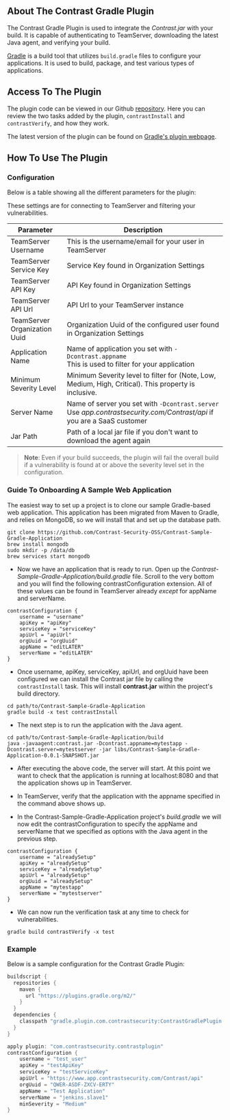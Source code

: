 <!--
title: "Contrast Gradle Plugin" 
description: "Sample Gradle build plugin using the Contrast Java SDK"
tags: "tools Gradle SDK Integration Java"
-->

## About The Contrast Gradle Plugin

The Contrast Gradle Plugin is used to integrate the *Contrast.jar* with your build. It is capable of authenticating to TeamServer, downloading the latest Java agent, and verifying your build.

[Gradle](https://gradle.org/) is a build tool that utilizes `build.gradle` files to configure your applications. It is used to build, package, and test various types of applications.

## Access To The Plugin

The plugin code can be viewed in our Github [repository](https://github.com/Contrast-Security-OSS/contrast-gradle-plugin). Here you can review the two tasks added by the plugin, `contrastInstall` and `contrastVerify`, and how they work.

The latest version of the plugin can be found on [Gradle's plugin webpage](https://plugins.gradle.org/plugin/com.contrastsecurity.contrastplugin).

## How To Use The Plugin

### Configuration
Below is a table showing all the different parameters for the plugin:

These settings are for connecting to TeamServer and filtering your vulnerabilities.

| Parameter                    | Description                                             |
|------------------------------|---------------------------------------------------------|
| TeamServer Username          | This is the username/email for your user in TeamServer |
| TeamServer Service Key       | Service Key found in Organization Settings             |
| TeamServer API Key           | API Key found in Organization Settings                 |
| TeamServer API Url           | API Url to your TeamServer instance                    |
| TeamServer Organization Uuid | Organization Uuid of the configured user found in Organization Settings |
| Application Name             | Name of application you set with ```-Dcontrast.appname``` <BR> This is used to filter for your application |
| Minimum Severity Level       | Minimum Severity level to filter for (Note, Low, Medium, High, Critical). This property is inclusive. |
| Server Name                  | Name of server you set with ```-Dcontrast.server``` <BR> Use *app.contrastsecurity.com/Contrast/api* if you are a SaaS customer |
| Jar Path                     | Path of a local jar file if you don't want to download the agent again                  |


>**Note**: Even if your build succeeds, the plugin will fail the overall build if a vulnerability is found at or above the severity level set in the configuration.

### Guide To Onboarding A Sample Web Application
The easiest way to set up a project is to clone our sample Gradle-based web application.  This application has been migrated from Maven to Gradle, and relies on MongoDB, so we will install that and set up the database path.

```
git clone https://github.com/Contrast-Security-OSS/Contrast-Sample-Gradle-Application
brew install mongodb
sudo mkdir -p /data/db
brew services start mongodb
```

* Now we have an application that is ready to run.  Open up the *Contrast-Sample-Gradle-Application/build.gradle* file.  Scroll to the very bottom and you will find the following contrastConfiguration extension. All of these values can be found in TeamServer already *except* for appName and serverName.

```
contrastConfiguration {
    username = "username"
    apiKey = "apiKey"
    serviceKey = "serviceKey"
    apiUrl = "apiUrl"
    orgUuid = "orgUuid"
    appName = "editLATER"
    serverName = "editLATER"
}

```
* Once username, apiKey, serviceKey, apiUrl, and orgUuid have been configured we can install the Contrast jar file by calling the `contrastInstall` task. This will install **contrast.jar** within the project's build directory.

```
cd path/to/Contrast-Sample-Gradle-Application
gradle build -x test contrastInstall
```

* The next step is to run the application with the Java agent. 

```
cd path/to/Contrast-Sample-Gradle-Application/build
java -javaagent:contrast.jar -Dcontrast.appname=mytestapp -Dcontrast.server=mytestserver -jar libs/Contrast-Sample-Gradle-Application-0.0.1-SNAPSHOT.jar
```

* After executing the above code, the server will start.  At this point we want to check that the application is running at localhost:8080 and that the application shows up in TeamServer.

* In TeamServer, verify that the application with the appname specified in the command above shows up.
* In the Contrast-Sample-Gradle-Application project's *build.gradle* we will now edit the contrastConfiguration to specify the appName and serverName that we specified as options with the Java agent in the previous step.

```
contrastConfiguration {
    username = "alreadySetup"
    apiKey = "alreadySetup"
    serviceKey = "alreadySetup"
    apiUrl = "alreadySetup"
    orgUuid = "alreadySetup"
    appName = "mytestapp"
    serverName = "mytestserver"
}
```
*  We can now run the verification task at any time to check for vulnerabilities.

```
gradle build contrastVerify -x test
```

### Example

Below is a sample configuration for the Contrast Gradle Plugin:
``` groovy
buildscript {
  repositories {
    maven {
      url "https://plugins.gradle.org/m2/"
    }
  }
  dependencies {
    classpath "gradle.plugin.com.contrastsecurity:ContrastGradlePlugin:1.1.1"
  }
}

apply plugin: "com.contrastsecurity.contrastplugin"
contrastConfiguration {
    username = "test_user"
    apiKey = "testApiKey"
    serviceKey = "testServiceKey"
    apiUrl = "https://www.app.contrastsecurity.com/Contrast/api"
    orgUuid = "QWER-ASDF-ZXCV-ERTY"
    appName = "Test Application"
    serverName = "jenkins.slave1"
    minSeverity = "Medium"
}
```
